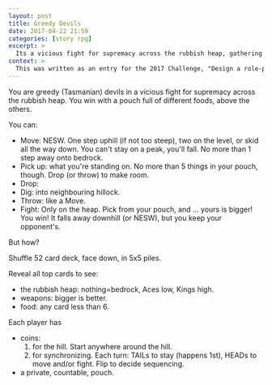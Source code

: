 ```yaml
---
layout: post
title: Greedy Devils
date: 2017-04-22 21:59
categories: [story rpg]
excerpt: >
  Its a vicious fight for supremacy across the rubbish heap, gathering weapons and food. Who can get a pouch full of food to safety?
context: >
  This was written as an entry for the 2017 Challenge, "Design a role-playing game using 200 words or less", at https://200wordrpg.github.io/. Closing date: 2017-04-23 23:59
---
```

You are greedy (Tasmanian) devils in a vicious fight for supremacy across the rubbish heap. You win with a pouch full of different foods, above the others.

You can:
* Move: NESW. One step uphill (if not too steep), two on the level, or skid all the way down. You can't stay on a peak, you'll fall. No more than 1 step away onto bedrock.
* Pick up: what you're standing on. No more than 5 things in your pouch, though. Drop (or throw) to make room.
* Drop:
* Dig: into neighbouring hillock.
* Throw: like a Move.
* Fight: Only on the heap. Pick from your pouch, and ... yours is bigger! You win! It falls away downhill (or NESW), but you keep your opponent's.

But how?

Shuffle 52 card deck, face down, in 5x5 piles.

Reveal all top cards to see:
* the rubbish heap: nothing=bedrock, Aces low, Kings high.
* weapons: bigger is better.
* food: any card less than 6.

Each player has
* coins:
   1. for the hill. Start anywhere around the hill.
   2. for synchronizing. Each turn: TAILs to stay (happens 1st), HEADs to move and/or fight. Flip to decide sequencing.
* a private, countable, pouch.
